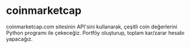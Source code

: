 # coinmarketcap

coinmarketcap.com sitesinin API'sini kullanarak, çeşitli coin değerlerini Python programı ile çekeceğiz.
Portföy oluşturup, toplam kar/zarar hesabı yapacağız.
